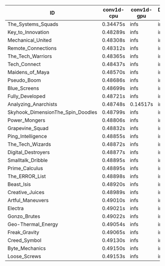 |ID|conv1d-cpu|conv1d-gpu|DWSPConv2D-gpu|gemm-gpu|avg|
|-|-|-|-|-|-|
|The_Systems_Squads|0.34475s|infs|infs|4.54573s|infs|
|Key_to_Innovation|0.48289s|infs|infs|4.52243s|infs|
|Mechanical_United|0.48308s|infs|infs|4.53785s|infs|
|Remote_Connections|0.48312s|infs|infs|4.52085s|infs|
|The_Tech_Warriors|0.48365s|infs|infs|4.52536s|infs|
|Tech_Connect|0.48437s|infs|infs|4.52271s|infs|
|Maidens_of_Maya|0.48570s|infs|infs|4.53356s|infs|
|Pseudo_Boom|0.48686s|infs|infs|4.49911s|infs|
|Blue_Screens|0.48699s|infs|infs|4.52931s|infs|
|Fully_Developed|0.48721s|infs|infs|4.52881s|infs|
|Analyzing_Anarchists|0.48748s|0.14517s|infs|4.53929s|infs|
|Skyhook_DimensionThe_Spin_Doodles|0.48799s|infs|infs|4.52163s|infs|
|Power_Mongers|0.48806s|infs|infs|4.53284s|infs|
|Grapevine_Squad|0.48832s|infs|infs|4.52049s|infs|
|Ping_Intelligence|0.48855s|infs|infs|4.52444s|infs|
|The_Tech_Wizards|0.48872s|infs|infs|4.54917s|infs|
|Digital_Destroyers|0.48877s|infs|infs|4.50275s|infs|
|Smalltalk_Dribble|0.48895s|infs|infs|4.49198s|infs|
|Prime_Calculus|0.48895s|infs|infs|4.54052s|infs|
|The_ERROR_List|0.48898s|infs|infs|4.54896s|infs|
|Beast_Isis|0.48920s|infs|infs|4.52209s|infs|
|Creative_Juices|0.48989s|infs|infs|4.50803s|infs|
|Artful_Maneuvers|0.49010s|infs|infs|4.51277s|infs|
|Electra|0.49021s|infs|infs|4.53225s|infs|
|Gonzo_Brutes|0.49022s|infs|infs|4.54904s|infs|
|Geo-Thermal_Energy|0.49054s|infs|infs|4.51544s|infs|
|Freak_Gravity|0.49065s|infs|infs|4.75767s|infs|
|Creed_Symbol|0.49130s|infs|infs|4.50016s|infs|
|Byte_Mechanics|0.49150s|infs|infs|4.53492s|infs|
|Loose_Screws|0.49153s|infs|infs|4.54541s|infs|
